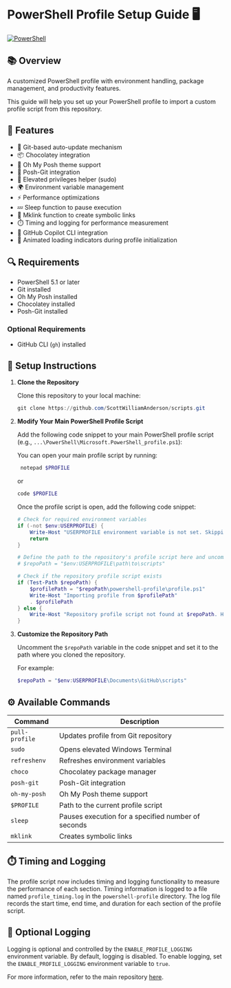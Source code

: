 # PowerShell Profile Setup Guide 🖥️

[![PowerShell](https://img.shields.io/badge/PowerShell-5.1+-blue.svg)](https://github.com/PowerShell/PowerShell)

## 📚 Overview

A customized PowerShell profile with environment handling, package management, and productivity features.

This guide will help you set up your PowerShell profile to import a custom profile script from this repository.

## 📌 Features

- 🔄 Git-based auto-update mechanism
- 📦 Chocolatey integration
- 🎨 Oh My Posh theme support
- 🌿 Posh-Git integration
- 🔑 Elevated privileges helper (sudo)
- 🌍 Environment variable management
- ⚡ Performance optimizations
- 💤 Sleep function to pause execution
- 🔗 Mklink function to create symbolic links
- ⏱️ Timing and logging for performance measurement
- 🤖 GitHub Copilot CLI integration
- 💫 Animated loading indicators during profile initialization

## 🔍 Requirements

- PowerShell 5.1 or later
- Git installed
- Oh My Posh installed
- Chocolatey installed
- Posh-Git installed

### Optional Requirements

- GitHub CLI (`gh`) installed

## 🚀 Setup Instructions

1. **Clone the Repository**

   Clone this repository to your local machine:

   ```powershell
   git clone https://github.com/ScottWilliamAnderson/scripts.git
   ```

2. **Modify Your Main PowerShell Profile Script**

   Add the following code snippet to your main PowerShell profile script (e.g., `...\PowerShell\Microsoft.PowerShell_profile.ps1`):

   You can open your main profile script by running:

   ```powershell
    notepad $PROFILE
    ```

    or

    ```powershell
    code $PROFILE
    ```

    Once the profile script is open, add the following code snippet:

   ```powershell
   # Check for required environment variables
   if (-not $env:USERPROFILE) {
       Write-Host "USERPROFILE environment variable is not set. Skipping profile import."
       return
   }

   # Define the path to the repository's profile script here and uncomment the following line
   # $repoPath = "$env:USERPROFILE\path\to\scripts"

   # Check if the repository profile script exists
   if (Test-Path $repoPath) {
       $profilePath = "$repoPath\powershell-profile\profile.ps1"
       Write-Host "Importing profile from $profilePath"
       . $profilePath 
   } else {
       Write-Host "Repository profile script not found at $repoPath. Have you defined $repoPath in profile.ps1?"
   }
   ```

3. **Customize the Repository Path**

   Uncomment the `$repoPath` variable in the code snippet and set it to the path where you cloned the repository.

   For example:

   ```powershell
   $repoPath = "$env:USERPROFILE\Documents\GitHub\scripts"
   ```

## ⚙️ Available Commands

| Command | Description |
|---------|------------|
| `pull-profile` | Updates profile from Git repository |
| `sudo` | Opens elevated Windows Terminal |
| `refreshenv` | Refreshes environment variables |
| `choco` | Chocolatey package manager |
| `posh-git` | Posh-Git integration |
| `oh-my-posh` | Oh My Posh theme support |
| `$PROFILE` | Path to the current profile script |
| `sleep` | Pauses execution for a specified number of seconds |
| `mklink` | Creates symbolic links |

## ⏱️ Timing and Logging

The profile script now includes timing and logging functionality to measure the performance of each section. Timing information is logged to a file named `profile_timing.log` in the `powershell-profile` directory. The log file records the start time, end time, and duration for each section of the profile script.

## 📝 Optional Logging

Logging is optional and controlled by the `ENABLE_PROFILE_LOGGING` environment variable. By default, logging is disabled. To enable logging, set the `ENABLE_PROFILE_LOGGING` environment variable to `true`.

For more information, refer to the main repository [here](../README.md).
